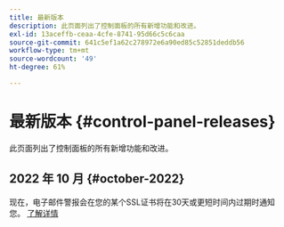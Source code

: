 ```yaml
---
title: 最新版本
description: 此页面列出了控制面板的所有新增功能和改进。
exl-id: 13aceffb-ceaa-4cfe-8741-95d66c5c6caa
source-git-commit: 641c5ef1a62c278972e6a90ed85c52851deddb56
workflow-type: tm+mt
source-wordcount: '49'
ht-degree: 61%

---
```


# 最新版本 {#control-panel-releases}

此页面列出了控制面板的所有新增功能和改进。

## 2022 年 10 月 {#october-2022}

现在，电子邮件警报会在您的某个SSL证书将在30天或更短时间内过期时通知您。 [了解详情](../performance-monitoring/using/email-alerting.md)
